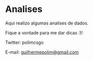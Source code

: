 # Analises

Aqui realizo algumas analises de dados.

Fique a vontade para me dar dicas :)!

Twitter: polimcsgo

E-mail: guilhermepolim@gmail.com
